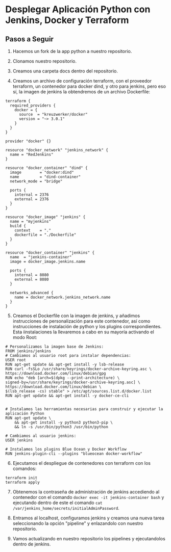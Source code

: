 # Desplegar Aplicación Python con Jenkins, Docker y Terraform

## Pasos a Seguir

1. Hacemos un fork de la app python a nuestro repositorio.

2. Clonamos nuestro repositorio.

3. Creamos una carpeta docs dentro del repositorio.

4. Creamos un archivo de configuración terraform, con el proveedor terraform, un contenedor para docker dind, y otro para jenkins, pero eso sí, la imagen de jenkins la obtendremos de un archivo Dockerfile:

```
terraform {
  required_providers {
    docker = {
      source  = "kreuzwerker/docker"
      version = "~> 3.0.1"
    }
  }
}

provider "docker" {}

resource "docker_network" "jenkins_network" {
  name = "RedJenkins"
}

resource "docker_container" "dind" {
  image        = "docker:dind"
  name         = "dind-container"
  network_mode = "bridge"

  ports {
    internal = 2376
    external = 2376
  }
}

resource "docker_image" "jenkins" {
  name = "myjenkins"
  build {
    context    = "."
    dockerfile = "./Dockerfile" 
  }
}

resource "docker_container" "jenkins" {
  name  = "jenkins-container"
  image = docker_image.jenkins.name

  ports {
    internal = 8080
    external = 8080
  }

  networks_advanced {
    name = docker_network.jenkins_network.name
  }
}
```

5. Creamos el Dockerfile con la imagen de jenkins, y añadimos instrucciones de personalización para este contenedor, así como instrucciones de instalación de python y los plugins correspondientes. Esta iinstalaciones la llevaremos a cabo en su mayoría activando el modo Root:

```
# Personalizamos la imagen base de Jenkins:
FROM jenkins/jenkins
# Cambiamos al usuario root para instalar dependencias:
USER root
RUN apt-get update && apt-get install -y lsb-release
RUN curl -fsSLo /usr/share/keyrings/docker-archive-keyring.asc \
https://download.docker.com/linux/debian/gpg
RUN echo "deb [arch=$(dpkg --print-architecture) \
signed-by=/usr/share/keyrings/docker-archive-keyring.asc] \
https://download.docker.com/linux/debian \
$(lsb_release -cs) stable" > /etc/apt/sources.list.d/docker.list
RUN apt-get update && apt-get install -y docker-ce-cli


# Instalamos las herramientas necesarias para construir y ejecutar la aplicación Python
RUN apt-get update \
    && apt-get install -y python3 python3-pip \
    && ln -s /usr/bin/python3 /usr/bin/python

# Cambiamos al usuario jenkins:
USER jenkins

# Instalamos los plugins Blue Ocean y Docker Workflow
RUN jenkins-plugin-cli --plugins "blueocean docker-workflow"

```

6. Ejecutamos el despliegue de contenedores con terraform con los comandos:
```
terraform init
terraform apply
```
7. Obtenemos la contraseña de administración de jenkins accediendo al contenedor con el comando ```docker exec -it jenkins-container bash``` y ejecutando dentro de este el comando ```cat /var/jenkins_home/secrets/initialAdminPassword```.

8. Entramos al localhost, configuramos jenkins y creamos una nueva tarea seleccionando la opción  "pipeline" y enlazandolo con nuestro repositorio.
 
9. Vamos actualizando en nuestro repositorio los pipelines y ejecutandolos dentro de jenkins.
